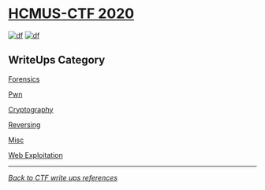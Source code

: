 # [HCMUS-CTF 2020](https://ctf.hcmus.edu.vn/)
[![df](https://img.shields.io/badge/hcmus%20ctf-2020-brightgreen.svg)](https://img.shields.io/badge/hcmus%20ctf-2020-brightgreen.svg)
[![df](https://img.shields.io/badge/B3T4-shark-brightgreen.svg)](https://img.shields.io/badge/B3T4-shark-brightgreen.svg)

## WriteUps Category

[Forensics](forensics/README.md)

[Pwn](pwn/README.md)

[Cryptography](cryptography/README.md)

[Reversing](reversing/README.md)

[Misc](misc/README.md)

[Web Exploitation](web_exploitation/README.md)

---
*[Back to CTF write ups references](../README.md)*

